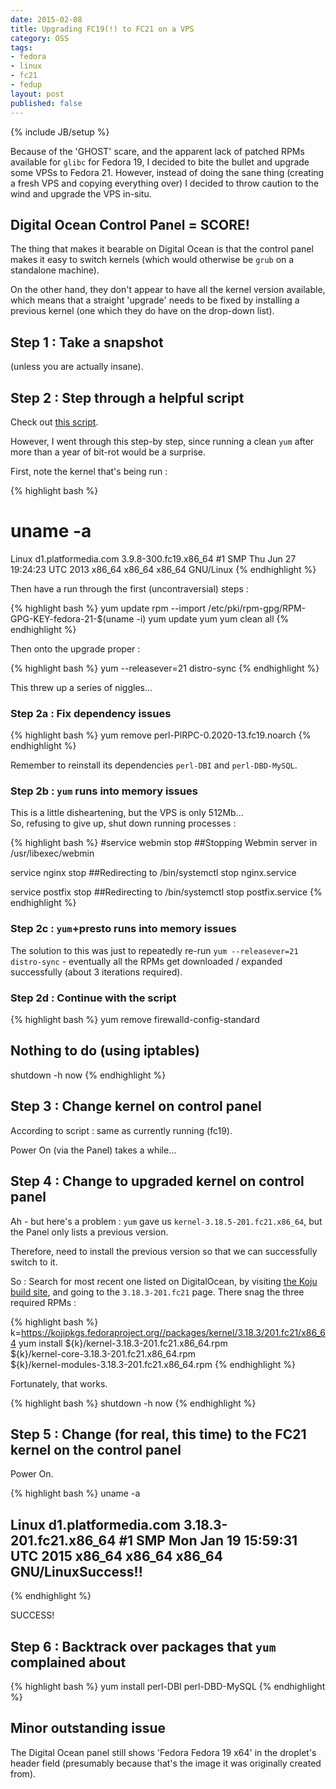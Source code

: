 ```yaml
---
date: 2015-02-08
title: Upgrading FC19(!) to FC21 on a VPS
category: OSS
tags:
- fedora
- linux
- fc21
- fedup
layout: post
published: false
---
```

{% include JB/setup %}

Because of the 'GHOST' scare, and the apparent lack of patched RPMs available for ```glibc``` for Fedora 19, 
I decided to bite the bullet and upgrade some VPSs to Fedora 21.  However, instead of doing the 
sane thing (creating a fresh VPS and copying everything over) I decided to throw caution to the
wind and upgrade the VPS in-situ.

## Digital Ocean Control Panel = SCORE!

The thing that makes it bearable on Digital Ocean is that the control panel
makes it easy to switch kernels (which would otherwise be ```grub``` on a standalone machine).

On the other hand, they don't appear to have all the kernel version available, 
which means that a straight 'upgrade' needs to be fixed by installing a previous kernel 
(one which they do have on the drop-down list).

## Step 1 : Take a snapshot

(unless you are actually insane).

## Step 2 : Step through a helpful script 

Check out [this script](https://gist.github.com/kallisti5/01f6df3bfb77b978abfe).

However, I went through this step-by step, since running a clean ```yum``` 
after more than a year of bit-rot would be a surprise.

First, note the kernel that's being run :

{% highlight bash %}
# uname -a
Linux d1.platformedia.com 3.9.8-300.fc19.x86_64 #1 SMP Thu Jun 27 19:24:23 UTC 2013 x86_64 x86_64 x86_64 GNU/Linux
{% endhighlight %}

Then have a run through the first (uncontraversial) steps :

{% highlight bash %}
yum update
rpm --import /etc/pki/rpm-gpg/RPM-GPG-KEY-fedora-21-$(uname -i)
yum update yum
yum clean all
{% endhighlight %}

Then onto the upgrade proper : 

{% highlight bash %}
yum --releasever=21 distro-sync 
{% endhighlight %}

This threw up a series of niggles...

### Step 2a : Fix dependency issues

{% highlight bash %}
yum remove perl-PlRPC-0.2020-13.fc19.noarch
{% endhighlight %}

Remember to reinstall its dependencies ```perl-DBI``` and ```perl-DBD-MySQL```.

### Step 2b : ```yum``` runs into memory issues

This is a little disheartening, but the VPS is only 512Mb...  
So, refusing to give up, shut down running processes :

{% highlight bash %}
#service webmin stop
##Stopping Webmin server in /usr/libexec/webmin

service nginx stop
##Redirecting to /bin/systemctl stop  nginx.service

service postfix stop
##Redirecting to /bin/systemctl stop  postfix.service
{% endhighlight %}


### Step 2c : ```yum```+presto runs into memory issues

The solution to this was just to repeatedly re-run ```yum --releasever=21 distro-sync``` - 
eventually all the RPMs get downloaded / expanded successfully (about 3 iterations required).


### Step 2d : Continue with the script

{% highlight bash %}
yum remove firewalld-config-standard 
## Nothing to do (using iptables)

shutdown -h now
{% endhighlight %}

## Step 3 : Change  kernel on control panel

According to script : same as currently running (fc19).

Power On (via the Panel) takes a while...

## Step 4 : Change to upgraded kernel on control panel

Ah - but here's a problem : ```yum``` gave us ```kernel-3.18.5-201.fc21.x86_64```,
but the Panel only lists a previous version.

Therefore, need to install the previous version so that we can 
successfully switch to it.

So : Search for most recent one listed on DigitalOcean,
by visiting [the Koju build site](http://koji.fedoraproject.org/koji/packageinfo?packageID=8),
and going to the ```3.18.3-201.fc21``` page.  There snag the three required RPMs : 

{% highlight bash %}
k=https://kojipkgs.fedoraproject.org//packages/kernel/3.18.3/201.fc21/x86_64
yum install ${k}/kernel-3.18.3-201.fc21.x86_64.rpm \
            ${k}/kernel-core-3.18.3-201.fc21.x86_64.rpm \
            ${k}/kernel-modules-3.18.3-201.fc21.x86_64.rpm
{% endhighlight %}

Fortunately, that works.

{% highlight bash %}
shutdown -h now
{% endhighlight %}

## Step 5 : Change (for real, this time) to the FC21 kernel on the control panel

Power On.  

{% highlight bash %}
uname -a
## Linux d1.platformedia.com 3.18.3-201.fc21.x86_64 #1 SMP Mon Jan 19 15:59:31 UTC 2015 x86_64 x86_64 x86_64 GNU/LinuxSuccess!!
{% endhighlight %}

SUCCESS!

## Step 6 : Backtrack over packages that ```yum``` complained about

{% highlight bash %}
yum install perl-DBI perl-DBD-MySQL
{% endhighlight %}

## Minor outstanding issue

The Digital Ocean panel still shows 'Fedora Fedora 19 x64' in the droplet's header field
(presumably because that's the image it was originally created from).


